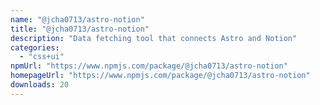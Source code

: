 ```yaml
---
name: "@jcha0713/astro-notion"
title: "@jcha0713/astro-notion"
description: "Data fetching tool that connects Astro and Notion"
categories:
  - "css+ui"
npmUrl: "https://www.npmjs.com/package/@jcha0713/astro-notion"
homepageUrl: "https://www.npmjs.com/package/@jcha0713/astro-notion"
downloads: 20
---
```

